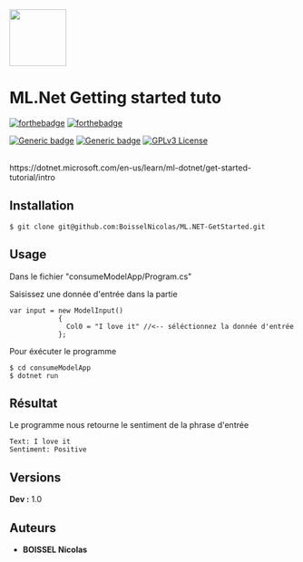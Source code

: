<img src="https://blog.bracketshow.com/wp-content/uploads/2021/07/csharp.png" width="100px">

# ML.Net Getting started tuto 

[![forthebadge](https://forthebadge.com/images/badges/built-with-love.svg)]()
[![forthebadge](https://forthebadge.com/images/badges/made-with-c-sharp.svg)](https://forthebadge.com)

[![Generic badge](https://img.shields.io/badge/For-Training-<green>.svg)](https://shields.io/)
[![Generic badge](https://img.shields.io/badge/Only-Terminal-<green>.svg)](https://shields.io/)
[![GPLv3 License](https://img.shields.io/badge/License-GPL%20v3-yellow.svg)]()

</br>
https://dotnet.microsoft.com/en-us/learn/ml-dotnet/get-started-tutorial/intro

## Installation

```
$ git clone git@github.com:BoisselNicolas/ML.NET-GetStarted.git
```

## Usage 

Dans le fichier "consumeModelApp/Program.cs"

Saisissez une donnée d'entrée dans la partie 

```
var input = new ModelInput()
            {
              Col0 = "I love it" //<-- séléctionnez la donnée d'entrée
            };
```

Pour éxécuter le programme

```
$ cd consumeModelApp
$ dotnet run 
```

## Résultat

Le programme nous retourne le sentiment de la phrase d'entrée

``` 
Text: I love it
Sentiment: Positive
```

## Versions

**Dev :** 1.0


## Auteurs

* **BOISSEL Nicolas** 
